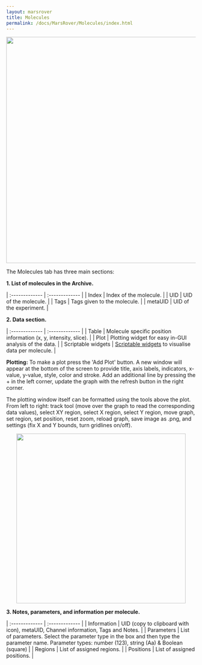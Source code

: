 ```yaml
---
layout: marsrover
title: Molecules
permalink: /docs/MarsRover/Molecules/index.html
---
```


<div style="text-align: center"><img  src='{{site.baseurl}}/docs/img/Rover/img8.png' width='600'/></div>

The Molecules tab has three main sections:

**1. List of molecules in the Archive.**

| :------------- | :------------- |
| Index       | Index of the molecule.       |
| UID       | UID of the molecule.       |
| Tags       | Tags given to the molecule.       |
| metaUID       | UID of the experiment.       |

**2. Data section.**

| :------------- | :------------- |
| Table      | Molecule specific position information (x, y, intensity, slice).      |
| Plot | Plotting widget for easy in-GUI analysis of the data. |
| Scriptable widgets      | [Scriptable widgets](https://duderstadt-lab.github.io/mars-docs/docs/MarsRover/ScriptableWidgets/) to visualise data per molecule.       |



**Plotting:**
To make a plot press the 'Add Plot' button. A new window will appear at the bottom of the screen to provide title, axis labels, indicators, x-value, y-value, style, color and stroke.
Add an additional line by pressing the + in the left corner, update the graph with the refresh button in the right corner.

The plotting window itself can be formatted using the tools above the plot. From left to right: track tool (move over the graph to read the corresponding data values), select XY region, select X region, select Y region, move graph, set region, set position, reset zoom, reload graph, save image as .png, and settings (fix X and Y bounds, turn gridlines on/off).


<div style="text-align: center"><img  src='{{site.baseurl}}/docs/img/Rover/img9.png' width='450'/></div>

**3. Notes, parameters, and information per molecule.**

| :------------- | :------------- |
| Information       | UID (copy to clipboard with icon), metaUID, Channel information, Tags and Notes.      |
| Parameters       | List of parameters. Select the parameter type in the box and then type the parameter name. Parameter types: number (123), string (Aa) & Boolean (square)      |
| Regions       | List of assigned regions.      |
| Positions       | List of assigned positions.      |
